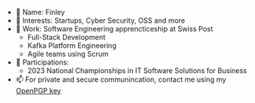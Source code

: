 - 👋 Name: Finley
- 👀 Interests: Startups, Cyber Security, OSS and more
- 🌱 Work: Software Engineering apprencticeship at Swiss Post
  - Full-Stack Development
  - Kafka Platform Engineering
  - Agile teams using Scrum
- 🍾 Participations:
  - 2023 National Championships in IT Software Solutions for Business
- 📫 For private and secure communincation, contact me using my [OpenPGP key](https://keys.openpgp.org/vks/v1/by-fingerprint/368AFECD9510875757C4052526C6A3369EA3B0C3)

<!---
cococonscious/cococonscious is a ✨ special ✨ repository because its `README.md` (this file) appears on your GitHub profile.
You can click the Preview link to take a look at your changes.
--->
